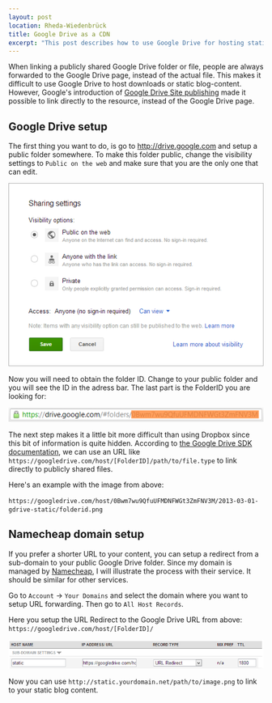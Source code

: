 ```yaml
---
layout: post
location: Rheda-Wiedenbrück
title: Google Drive as a CDN
excerpt: "This post describes how to use Google Drive for hosting static content like images or downloads."
---
```


When linking a publicly shared Google Drive folder or file, people are always forwarded to the Google Drive page, instead of the actual file.
This makes it difficult to use Google Drive to host downloads or static blog-content. However, Google's introduction of [Google Drive Site publishing](http://googleappsdeveloper.blogspot.de/2012/11/announcing-google-drive-site-publishing.html) made it possible to link directly to the resource, instead of the Google Drive page. 

## Google Drive setup

The first thing you want to do, is go to <http://drive.google.com> and setup a public folder somewhere. 
To make this folder public, change the visibility settings to `Public on the web` and make sure that you are the only one that can edit.

![Sharing settings](/assets/images/posts/2013-03-01-gdrive-static/sharing-1.png)

Now you will need to obtain the folder ID. Change to your public folder and you will see the ID in the adress bar. The last part is the FolderID you are looking for:

![FolderID](/assets/images/posts/2013-03-01-gdrive-static/folderid.png)

The next step makes it a little bit more difficult than using Dropbox since this bit of information is quite hidden. According to [the Google Drive SDK documentation](https://developers.google.com/drive/publish-site), we can use an URL like `https://googledrive.com/host/[FolderID]/path/to/file.type` to link directly to publicly shared files.

Here's an example with the image from above:  

`https://googledrive.com/host/0Bwm7wu9QfuUFMDNFWGt3ZmFNV3M/2013-03-01-gdrive-static/folderid.png`

## Namecheap domain setup

If you prefer a shorter URL to your content, you can setup a redirect from a sub-domain to your public Google Drive folder. Since my domain is managed by [Namecheap](http://namecheap.com), I will illustrate the process with their service. It should be similar for other services.

Go to `Account` -> `Your Domains` and select the domain where you want to setup URL forwarding. Then go to `All Host Records`.

Here you setup the URL Redirect to the Google Drive URL from above: `https://googledrive.com/host/[FolderID]/`

![Namecheap setup](/assets/images/posts/2013-03-01-gdrive-static/namecheap.png)

Now you can use `http://static.yourdomain.net/path/to/image.png` to link to your static blog content. 
